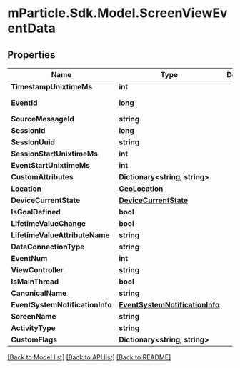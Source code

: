 # mParticle.Sdk.Model.ScreenViewEventData
## Properties

Name | Type | Description | Notes
------------ | ------------- | ------------- | -------------
**TimestampUnixtimeMs** | **int** |  | [optional] 
**EventId** | **long** |  | [optional] [readonly] 
**SourceMessageId** | **string** |  | [optional] 
**SessionId** | **long** |  | [optional] 
**SessionUuid** | **string** |  | [optional] 
**SessionStartUnixtimeMs** | **int** |  | [optional] 
**EventStartUnixtimeMs** | **int** |  | [optional] 
**CustomAttributes** | **Dictionary&lt;string, string&gt;** |  | [optional] 
**Location** | [**GeoLocation**](GeoLocation.md) |  | [optional] 
**DeviceCurrentState** | [**DeviceCurrentState**](DeviceCurrentState.md) |  | [optional] 
**IsGoalDefined** | **bool** |  | [optional] 
**LifetimeValueChange** | **bool** |  | [optional] 
**LifetimeValueAttributeName** | **string** |  | [optional] 
**DataConnectionType** | **string** |  | [optional] 
**EventNum** | **int** |  | [optional] 
**ViewController** | **string** |  | [optional] 
**IsMainThread** | **bool** |  | [optional] 
**CanonicalName** | **string** |  | [optional] 
**EventSystemNotificationInfo** | [**EventSystemNotificationInfo**](EventSystemNotificationInfo.md) |  | [optional] 
**ScreenName** | **string** |  | 
**ActivityType** | **string** |  | [optional] 
**CustomFlags** | **Dictionary&lt;string, string&gt;** |  | [optional] 

[[Back to Model list]](../README.md#documentation-for-models) [[Back to API list]](../README.md#documentation-for-api-endpoints) [[Back to README]](../README.md)

